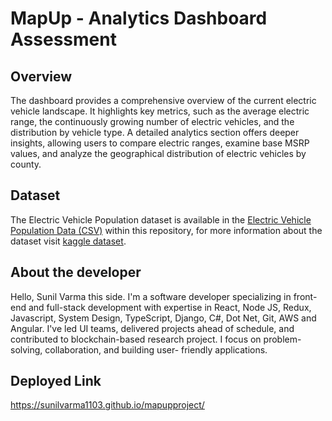 # MapUp - Analytics Dashboard Assessment

## Overview

The dashboard provides a comprehensive overview of the current electric vehicle landscape. It highlights key metrics, such as the average electric range, the continuously growing number of electric vehicles, and the distribution by vehicle type. A detailed analytics section offers deeper insights, allowing users to compare electric ranges, examine base MSRP values, and analyze the geographical distribution of electric vehicles by county.

## Dataset

The Electric Vehicle Population dataset is available in the [Electric Vehicle Population Data (CSV)](./data-to-visualize/Electric_Vehicle_Population_Data.csv) within this repository, for more information about the dataset visit [kaggle dataset](https://www.kaggle.com/datasets/willianoliveiragibin/electric-vehicle-population).

## About the developer

 Hello, Sunil Varma this side. I'm a software developer specializing in front-end and full-stack development with expertise in React, 
 Node JS, Redux, Javascript, System Design, TypeScript, Django, C#, Dot Net, Git, AWS and Angular. I've led UI teams, delivered projects 
 ahead of schedule, and contributed to blockchain-based research project. I focus on problem-solving, collaboration, and building user- 
 friendly applications.

 ## Deployed Link

 https://sunilvarma1103.github.io/mapupproject/
